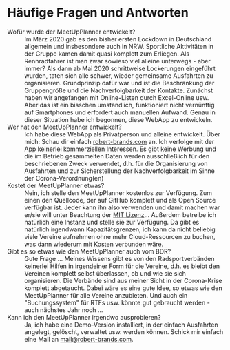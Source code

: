 # Häufige Fragen und Antworten

<dl>
  <dt>Wofür wurde der MeetUpPlanner entwickelt?</dt>
  <dd>
    Im März 2020 gab es den bisher ersten Lockdown in Deutschland allgemein und insbesondere auch in NRW. Sportliche Aktivitäten in der Gruppe kamen damit quasi komplett zum Erliegen. Als Rennradfahrer ist man zwar sowieso viel alleine unterwegs - aber immer? Als dann ab Mai 2020 schrittweise Lockerungen eingeführt wurden, taten sich alle schwer, wieder gemeinsame Ausfahrten zu organisieren. Grundprinzip dafür war und ist die Beschränkung der Gruppengröße und die Nachverfolgbarkeit der Kontakte. Zunächst haben wir angefangen mit Online-Listen durch Excel-Online usw. Aber das ist ein bisschen umständlich, funktioniert nicht vernünftig auf Smartphones und erfordert auch manuellen Aufwand. Genau in dieser Situation habe ich begonnen, diese WebApp zu entwickeln.
  </dd>
  
  <dt>Wer hat den MeetUpPlanner entwickelt?</dt>
  <dd>
    Ich habe diese WebApp als Privatperson und alleine entwickelt. Über mich: Schau dir einfach <a href="https://robert-brands.com">robert-brands.com</a> an. Ich verfolge mit der App keinerlei kommerziellen Interessen. Es gibt keine Werbung und die im Betrieb gesammelten Daten werden ausschließlich für den beschriebenen Zweck verwendet, d.h. für die Organisierung von Ausfahrten und zur Sicherstellung der Nachverfolgbarkeit im Sinne der Corona-Verordnung(en)
  </dd>
  
  <dt>Kostet der MeetUpPlanner etwas?</dt>
  <dd>
    Nein, ich stelle den MeetUpPlanner kostenlos zur Verfügung. Zum einen den Quellcode, der auf GitHub komplett und als Open Source verfügbar ist. Jeder kann ihn also verwenden und damit machen war er/sie will unter Beachtung der <a href="https://github.com/rbrands/MeetUpPlanner/blob/master/LICENSE">MIT Lizenz</a>... Außerdem betreibe ich natürlich eine Instanz und stelle sie zur Verfügung. Da gibt es natürlich irgendwann Kapazitätsgrenzen, ich kann da nicht beliebig viele Vereine aufnehmen ohne mehr Cloud-Ressourcen zu buchen, was dann wiederum mit Kosten verbunden wäre. 
  </dd>
  
  <dt>Gibt es so etwas wie den MeetUpPlanner auch vom BDR?</dt>
  <dd>
    Gute Frage ... Meines Wissens gibt es von den Radsportverbänden keinerlei Hilfen in irgendeiner Form für die Vereine, d.h. es bleibt den Vereinen komplett selbst überlassen, ob und wie sie sich organisieren. Die Verbände sind aus meiner Sicht in der Corona-Krise komplett abgetaucht. Dabei wäre es eine gute Idee, so etwas wie den MeetUpPlanner für alle Vereine anzubieten. Und auch ein "Buchungssystem" für RTFs usw. könnte gut gebraucht werden - auch nächstes Jahr noch ...
  </dd>
  
  <dt>Kann ich den MeetUpPlanner irgendwo ausprobieren?</dt>
  <dd>
    Ja, ich habe eine Demo-Version installiert, in der einfach Ausfahrten angelegt, gelöscht, verwaltet usw. werden können. Schick mir einfach eine Mail an <a href="mail@robert-brands.com">mail@robert-brands.com</a>.
  </dd>
</dl>
